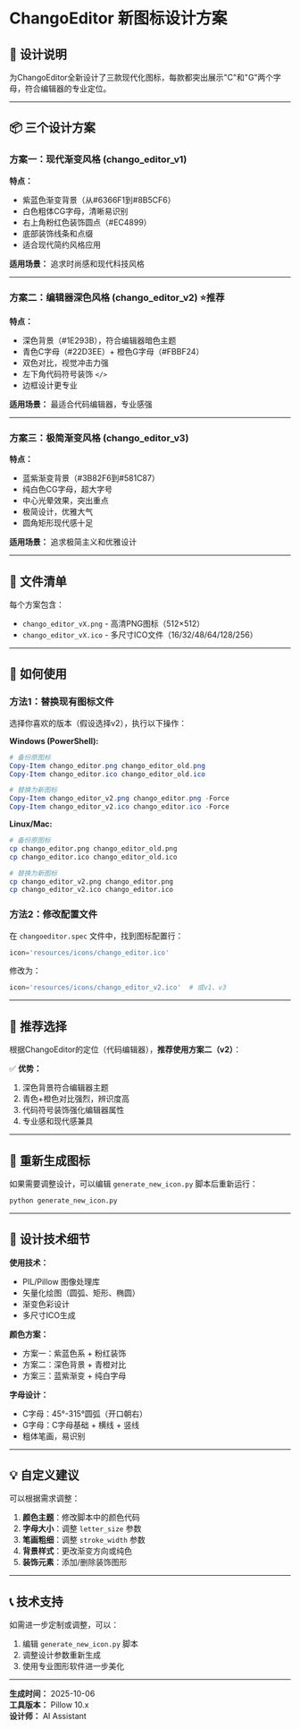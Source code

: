 # ChangoEditor 新图标设计方案

## 🎨 设计说明

为ChangoEditor全新设计了三款现代化图标，每款都突出展示"C"和"G"两个字母，符合编辑器的专业定位。

---

## 📦 三个设计方案

### 方案一：现代渐变风格 (chango_editor_v1)
**特点：**
- 紫蓝色渐变背景（从#6366F1到#8B5CF6）
- 白色粗体CG字母，清晰易识别
- 右上角粉红色装饰圆点（#EC4899）
- 底部装饰线条和点缀
- 适合现代简约风格应用

**适用场景：** 追求时尚感和现代科技风格

---

### 方案二：编辑器深色风格 (chango_editor_v2) ⭐推荐
**特点：**
- 深色背景（#1E293B），符合编辑器暗色主题
- 青色C字母（#22D3EE）+ 橙色G字母（#FBBF24）
- 双色对比，视觉冲击力强
- 左下角代码符号装饰 `</>`
- 边框设计更专业

**适用场景：** 最适合代码编辑器，专业感强

---

### 方案三：极简渐变风格 (chango_editor_v3)
**特点：**
- 蓝紫渐变背景（#3B82F6到#581C87）
- 纯白色CG字母，超大字号
- 中心光晕效果，突出重点
- 极简设计，优雅大气
- 圆角矩形现代感十足

**适用场景：** 追求极简主义和优雅设计

---

## 📁 文件清单

每个方案包含：
- `chango_editor_vX.png` - 高清PNG图标（512×512）
- `chango_editor_vX.ico` - 多尺寸ICO文件（16/32/48/64/128/256）

---

## 🔧 如何使用

### 方法1：替换现有图标文件

选择你喜欢的版本（假设选择v2），执行以下操作：

**Windows (PowerShell):**
```powershell
# 备份原图标
Copy-Item chango_editor.png chango_editor_old.png
Copy-Item chango_editor.ico chango_editor_old.ico

# 替换为新图标
Copy-Item chango_editor_v2.png chango_editor.png -Force
Copy-Item chango_editor_v2.ico chango_editor.ico -Force
```

**Linux/Mac:**
```bash
# 备份原图标
cp chango_editor.png chango_editor_old.png
cp chango_editor.ico chango_editor_old.ico

# 替换为新图标
cp chango_editor_v2.png chango_editor.png
cp chango_editor_v2.ico chango_editor.ico
```

### 方法2：修改配置文件

在 `changoeditor.spec` 文件中，找到图标配置行：
```python
icon='resources/icons/chango_editor.ico'
```

修改为：
```python
icon='resources/icons/chango_editor_v2.ico'  # 或v1、v3
```

---

## 🎯 推荐选择

根据ChangoEditor的定位（代码编辑器），**推荐使用方案二（v2）**：

✅ **优势：**
1. 深色背景符合编辑器主题
2. 青色+橙色对比强烈，辨识度高
3. 代码符号装饰强化编辑器属性
4. 专业感和现代感兼具

---

## 🔄 重新生成图标

如果需要调整设计，可以编辑 `generate_new_icon.py` 脚本后重新运行：

```bash
python generate_new_icon.py
```

---

## 📝 设计技术细节

**使用技术：**
- PIL/Pillow 图像处理库
- 矢量化绘图（圆弧、矩形、椭圆）
- 渐变色彩设计
- 多尺寸ICO生成

**颜色方案：**
- 方案一：紫蓝色系 + 粉红装饰
- 方案二：深色背景 + 青橙对比
- 方案三：蓝紫渐变 + 纯白字母

**字母设计：**
- C字母：45°-315°圆弧（开口朝右）
- G字母：C字母基础 + 横线 + 竖线
- 粗体笔画，易识别

---

## 💡 自定义建议

可以根据需求调整：
1. **颜色主题**：修改脚本中的颜色代码
2. **字母大小**：调整 `letter_size` 参数
3. **笔画粗细**：调整 `stroke_width` 参数
4. **背景样式**：更改渐变方向或纯色
5. **装饰元素**：添加/删除装饰图形

---

## 📞 技术支持

如需进一步定制或调整，可以：
1. 编辑 `generate_new_icon.py` 脚本
2. 调整设计参数重新生成
3. 使用专业图形软件进一步美化

---

**生成时间：** 2025-10-06  
**工具版本：** Pillow 10.x  
**设计师：** AI Assistant





